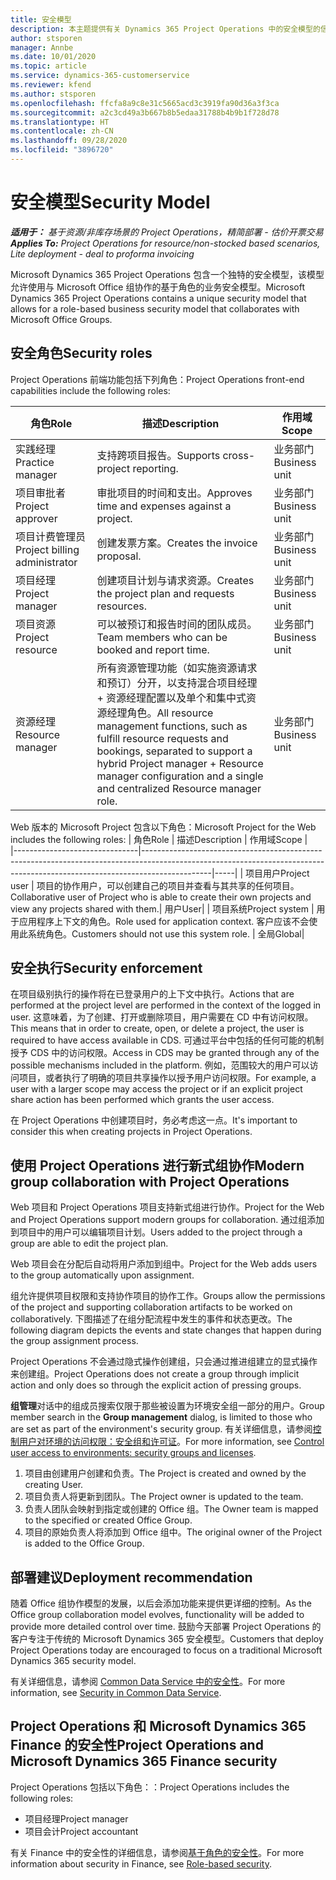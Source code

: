 ```yaml
---
title: 安全模型
description: 本主题提供有关 Dynamics 365 Project Operations 中的安全模型的信息。
author: stsporen
manager: Annbe
ms.date: 10/01/2020
ms.topic: article
ms.service: dynamics-365-customerservice
ms.reviewer: kfend
ms.author: stsporen
ms.openlocfilehash: ffcfa8a9c8e31c5665acd3c3919fa90d36a3f3ca
ms.sourcegitcommit: a2c3cd49a3b667b8b5edaa31788b4b9b1f728d78
ms.translationtype: HT
ms.contentlocale: zh-CN
ms.lasthandoff: 09/28/2020
ms.locfileid: "3896720"
---
```

# <a name="security-model"></a><span data-ttu-id="01041-103">安全模型</span><span class="sxs-lookup"><span data-stu-id="01041-103">Security Model</span></span>

<span data-ttu-id="01041-104">_**适用于：** 基于资源/非库存场景的 Project Operations，精简部署 - 估价开票交易_</span><span class="sxs-lookup"><span data-stu-id="01041-104">_**Applies To:** Project Operations for resource/non-stocked based scenarios, Lite deployment - deal to proforma invoicing_</span></span>

<span data-ttu-id="01041-105">Microsoft Dynamics 365 Project Operations 包含一个独特的安全模型，该模型允许使用与 Microsoft Office 组协作的基于角色的业务安全模型。</span><span class="sxs-lookup"><span data-stu-id="01041-105">Microsoft Dynamics 365 Project Operations contains a unique security model that allows for a role-based business security model that collaborates with Microsoft Office Groups.</span></span> 


## <a name="security-roles"></a><span data-ttu-id="01041-106">安全角色</span><span class="sxs-lookup"><span data-stu-id="01041-106">Security roles</span></span>
<span data-ttu-id="01041-107">Project Operations 前端功能包括下列角色：</span><span class="sxs-lookup"><span data-stu-id="01041-107">Project Operations front-end capabilities include the following roles:</span></span>

| <span data-ttu-id="01041-108">角色</span><span class="sxs-lookup"><span data-stu-id="01041-108">Role</span></span>                          | <span data-ttu-id="01041-109">描述</span><span class="sxs-lookup"><span data-stu-id="01041-109">Description</span></span>                                                                                                                                                                 | <span data-ttu-id="01041-110">作用域</span><span class="sxs-lookup"><span data-stu-id="01041-110">Scope</span></span> |
|-------------------------------|-----------------------------------------------------------------------------------------------------------------------------------------------------------------------------|------|
| <span data-ttu-id="01041-111">实践经理</span><span class="sxs-lookup"><span data-stu-id="01041-111">Practice manager</span></span>              | <span data-ttu-id="01041-112">支持跨项目报告。</span><span class="sxs-lookup"><span data-stu-id="01041-112">Supports cross-project reporting.</span></span>                                                                                                            | <span data-ttu-id="01041-113">业务部门</span><span class="sxs-lookup"><span data-stu-id="01041-113">Business unit</span></span>              |
| <span data-ttu-id="01041-114">项目审批者</span><span class="sxs-lookup"><span data-stu-id="01041-114">Project approver</span></span>              | <span data-ttu-id="01041-115">审批项目的时间和支出。</span><span class="sxs-lookup"><span data-stu-id="01041-115">Approves time and expenses against a project.</span></span>                                                                                                                              | <span data-ttu-id="01041-116">业务部门</span><span class="sxs-lookup"><span data-stu-id="01041-116">Business unit</span></span> |
| <span data-ttu-id="01041-117">项目计费管理员</span><span class="sxs-lookup"><span data-stu-id="01041-117">Project billing administrator</span></span> | <span data-ttu-id="01041-118">创建发票方案。</span><span class="sxs-lookup"><span data-stu-id="01041-118">Creates the invoice proposal.</span></span>                                                                                                                                                 | <span data-ttu-id="01041-119">业务部门</span><span class="sxs-lookup"><span data-stu-id="01041-119">Business unit</span></span> |
| <span data-ttu-id="01041-120">项目经理</span><span class="sxs-lookup"><span data-stu-id="01041-120">Project manager</span></span>               | <span data-ttu-id="01041-121">创建项目计划与请求资源。</span><span class="sxs-lookup"><span data-stu-id="01041-121">Creates the project plan and requests resources.</span></span>                                                                                                                              | <span data-ttu-id="01041-122">业务部门</span><span class="sxs-lookup"><span data-stu-id="01041-122">Business unit</span></span> |
| <span data-ttu-id="01041-123">项目资源</span><span class="sxs-lookup"><span data-stu-id="01041-123">Project resource</span></span>              | <span data-ttu-id="01041-124">可以被预订和报告时间的团队成员。</span><span class="sxs-lookup"><span data-stu-id="01041-124">Team members who can be booked and report time.</span></span>                                                                                                          | <span data-ttu-id="01041-125">业务部门</span><span class="sxs-lookup"><span data-stu-id="01041-125">Business unit</span></span>|
| <span data-ttu-id="01041-126">资源经理</span><span class="sxs-lookup"><span data-stu-id="01041-126">Resource manager</span></span>              | <span data-ttu-id="01041-127">所有资源管理功能（如实施资源请求和预订）分开，以支持混合项目经理 + 资源经理配置以及单个和集中式资源经理角色。</span><span class="sxs-lookup"><span data-stu-id="01041-127">All resource management functions, such as fulfill resource requests and bookings, separated to support a hybrid Project manager + Resource manager configuration and a single and centralized Resource manager role.</span></span> | <span data-ttu-id="01041-128">业务部门</span><span class="sxs-lookup"><span data-stu-id="01041-128">Business unit</span></span> |


<span data-ttu-id="01041-129">Web 版本的 Microsoft Project 包含以下角色：</span><span class="sxs-lookup"><span data-stu-id="01041-129">Microsoft Project for the Web includes the following roles:</span></span>
| <span data-ttu-id="01041-130">角色</span><span class="sxs-lookup"><span data-stu-id="01041-130">Role</span></span>                          | <span data-ttu-id="01041-131">描述</span><span class="sxs-lookup"><span data-stu-id="01041-131">Description</span></span>                                                                                                          | <span data-ttu-id="01041-132">作用域</span><span class="sxs-lookup"><span data-stu-id="01041-132">Scope</span></span> |                                                       
|-------------------------------|-----------------------------------------------------------------------------------------------------------------------------------------------------------------------------|-----|
| <span data-ttu-id="01041-133">项目用户</span><span class="sxs-lookup"><span data-stu-id="01041-133">Project user</span></span> | <span data-ttu-id="01041-134">项目的协作用户，可以创建自己的项目并查看与其共享的任何项目。</span><span class="sxs-lookup"><span data-stu-id="01041-134">Collaborative user of Project who is able to create their own projects and view any projects shared with them.</span></span>| <span data-ttu-id="01041-135">用户</span><span class="sxs-lookup"><span data-stu-id="01041-135">User</span></span>|
| <span data-ttu-id="01041-136">项目系统</span><span class="sxs-lookup"><span data-stu-id="01041-136">Project system</span></span> | <span data-ttu-id="01041-137">用于应用程序上下文的角色。</span><span class="sxs-lookup"><span data-stu-id="01041-137">Role used for application context.</span></span> <span data-ttu-id="01041-138">客户应该不会使用此系统角色。</span><span class="sxs-lookup"><span data-stu-id="01041-138">Customers should not use this system role.</span></span> | <span data-ttu-id="01041-139">全局</span><span class="sxs-lookup"><span data-stu-id="01041-139">Global</span></span>|

## <a name="security-enforcement"></a><span data-ttu-id="01041-140">安全执行</span><span class="sxs-lookup"><span data-stu-id="01041-140">Security enforcement</span></span>
<span data-ttu-id="01041-141">在项目级别执行的操作将在已登录用户的上下文中执行。</span><span class="sxs-lookup"><span data-stu-id="01041-141">Actions that are performed at the project level are performed in the context of the logged in user.</span></span> <span data-ttu-id="01041-142">这意味着，为了创建、打开或删除项目，用户需要在 CD 中有访问权限。</span><span class="sxs-lookup"><span data-stu-id="01041-142">This means that in order to create, open, or delete a project, the user is required to have access available in CDS.</span></span> <span data-ttu-id="01041-143">可通过平台中包括的任何可能的机制授予 CDS 中的访问权限。</span><span class="sxs-lookup"><span data-stu-id="01041-143">Access in CDS may be granted through any of the possible mechanisms included in the platform.</span></span> <span data-ttu-id="01041-144">例如，范围较大的用户可以访问项目，或者执行了明确的项目共享操作以授予用户访问权限。</span><span class="sxs-lookup"><span data-stu-id="01041-144">For example, a user with a larger scope may access the project or if an explicit project share action has been performed which grants the user access.</span></span>

<span data-ttu-id="01041-145">在 Project Operations 中创建项目时，务必考虑这一点。</span><span class="sxs-lookup"><span data-stu-id="01041-145">It's important to consider this when creating projects in Project Operations.</span></span>

## <a name="modern-group-collaboration-with-project-operations"></a><span data-ttu-id="01041-146">使用 Project Operations 进行新式组协作</span><span class="sxs-lookup"><span data-stu-id="01041-146">Modern group collaboration with Project Operations</span></span>
<span data-ttu-id="01041-147">Web 项目和 Project Operations 项目支持新式组进行协作。</span><span class="sxs-lookup"><span data-stu-id="01041-147">Project for the Web and Project Operations support modern groups for collaboration.</span></span> <span data-ttu-id="01041-148">通过组添加到项目中的用户可以编辑项目计划。</span><span class="sxs-lookup"><span data-stu-id="01041-148">Users added to the project through a group are able to edit the project plan.</span></span>

<span data-ttu-id="01041-149">Web 项目会在分配后自动将用户添加到组中。</span><span class="sxs-lookup"><span data-stu-id="01041-149">Project for the Web adds users to the group automatically upon assignment.</span></span>

<span data-ttu-id="01041-150">组允许提供项目权限和支持协作项目的协作工作。</span><span class="sxs-lookup"><span data-stu-id="01041-150">Groups allow the permissions of the project and supporting collaboration artifacts to be worked on collaboratively.</span></span> <span data-ttu-id="01041-151">下图描述了在组分配流程中发生的事件和状态更改。</span><span class="sxs-lookup"><span data-stu-id="01041-151">The following diagram depicts the events and state changes that happen during the group assignment process.</span></span>

<span data-ttu-id="01041-152">Project Operations 不会通过隐式操作创建组，只会通过推进组建立的显式操作来创建组。</span><span class="sxs-lookup"><span data-stu-id="01041-152">Project Operations does not create a group through implicit action and only does so through the explicit action of pressing groups.</span></span>

<span data-ttu-id="01041-153">**组管理**对话中的组成员搜索仅限于那些被设置为环境安全组一部分的用户。</span><span class="sxs-lookup"><span data-stu-id="01041-153">Group member search in the **Group management** dialog, is limited to those who are set as part of the environment's security group.</span></span> <span data-ttu-id="01041-154">有关详细信息，请参阅[控制用户对环境的访问权限：安全组和许可证](https://docs.microsoft.com/power-platform/admin/control-user-access)。</span><span class="sxs-lookup"><span data-stu-id="01041-154">For more information, see [Control user access to environments: security groups and licenses](https://docs.microsoft.com/power-platform/admin/control-user-access).</span></span>

1. <span data-ttu-id="01041-155">项目由创建用户创建和负责。</span><span class="sxs-lookup"><span data-stu-id="01041-155">The Project is created and owned by the creating User.</span></span>
2. <span data-ttu-id="01041-156">项目负责人将更新到团队。</span><span class="sxs-lookup"><span data-stu-id="01041-156">The Project owner is updated to the team.</span></span>
3. <span data-ttu-id="01041-157">负责人团队会映射到指定或创建的 Office 组。</span><span class="sxs-lookup"><span data-stu-id="01041-157">The Owner team is mapped to the specified or created Office Group.</span></span>
4. <span data-ttu-id="01041-158">项目的原始负责人将添加到 Office 组中。</span><span class="sxs-lookup"><span data-stu-id="01041-158">The original owner of the Project is added to the Office Group.</span></span>

## <a name="deployment-recommendation"></a><span data-ttu-id="01041-159">部署建议</span><span class="sxs-lookup"><span data-stu-id="01041-159">Deployment recommendation</span></span>
<span data-ttu-id="01041-160">随着 Office 组协作模型的发展，以后会添加功能来提供更详细的控制。</span><span class="sxs-lookup"><span data-stu-id="01041-160">As the Office group collaboration model evolves, functionality will be added to provide more detailed control over time.</span></span> <span data-ttu-id="01041-161">鼓励今天部署 Project Operations 的客户专注于传统的 Microsoft Dynamics 365 安全模型。</span><span class="sxs-lookup"><span data-stu-id="01041-161">Customers that deploy Project Operations today are encouraged to focus on a traditional Microsoft Dynamics 365 security model.</span></span>

<span data-ttu-id="01041-162">有关详细信息，请参阅 [Common Data Service 中的安全性](https://docs.microsoft.com/power-platform/admin/wp-security)。</span><span class="sxs-lookup"><span data-stu-id="01041-162">For more information, see [Security in Common Data Service](https://docs.microsoft.com/power-platform/admin/wp-security).</span></span>

## <a name="project-operations-and-microsoft-dynamics-365-finance-security"></a><span data-ttu-id="01041-163">Project Operations 和 Microsoft Dynamics 365 Finance 的安全性</span><span class="sxs-lookup"><span data-stu-id="01041-163">Project Operations and Microsoft Dynamics 365 Finance security</span></span>
<span data-ttu-id="01041-164">Project Operations 包括以下角色：：</span><span class="sxs-lookup"><span data-stu-id="01041-164">Project Operations includes the following roles:</span></span>

- <span data-ttu-id="01041-165">项目经理</span><span class="sxs-lookup"><span data-stu-id="01041-165">Project manager</span></span>
- <span data-ttu-id="01041-166">项目会计</span><span class="sxs-lookup"><span data-stu-id="01041-166">Project accountant</span></span>

<span data-ttu-id="01041-167">有关 Finance 中的安全性的详细信息，请参阅[基于角色的安全性](https://docs.microsoft.com/dynamics365/fin-ops-core/dev-itpro/sysadmin/role-based-security)。</span><span class="sxs-lookup"><span data-stu-id="01041-167">For more information about security in Finance, see [Role-based security](https://docs.microsoft.com/dynamics365/fin-ops-core/dev-itpro/sysadmin/role-based-security).</span></span>


